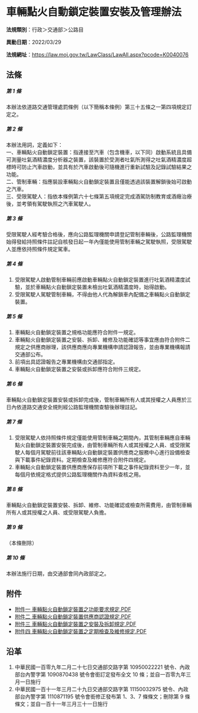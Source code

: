 # 車輛點火自動鎖定裝置安裝及管理辦法



**法規類別**：行政＞交通部＞公路目

**異動日期**：2022/03/29  

**法規網址**：https://law.moj.gov.tw/LawClass/LawAll.aspx?pcode=K0040076



## 法條
##### 第 1 條
本辦法依道路交通管理處罰條例（以下簡稱本條例）第三十五條之一第四項規定訂定之。

##### 第 2 條
本辦法用詞，定義如下：  
一、車輛點火自動鎖定裝置：指連接至汽車（包含機車，以下同）啟動系統且具備可測量吐氣酒精濃度分析器之裝置，該裝置於受測者吐氣所測得之吐氣酒精濃度超標時可防止汽車啟動，並具有於汽車啟動後可隨機進行重新試驗及記錄試驗結果之功能。  
二、管制車輛：指應裝設車輛點火自動鎖定裝置且僅能透過該裝置解鎖後始可啟動之汽車。  
三、受限駕駛人：指依本條例第六十七條第五項規定完成酒駕防制教育或酒癮治療後，並考領有駕駛執照之汽車駕駛人。

##### 第 3 條
受限駕駛人經考驗合格後，應向公路監理機關申請登記管制車輛後，公路監理機關始得發給持照條件註記自核發日起一年內僅能使用管制車輛之駕駛執照，受限駕駛人並應依持照條件規定駕車。

##### 第 4 條
1. 受限駕駛人啟動管制車輛前應啟動車輛點火自動鎖定裝置進行吐氣酒精濃度試驗，並於車輛點火自動鎖定裝置未檢出吐氣酒精濃度時，始得啟動。
1. 受限駕駛人駕駛管制車輛，不得由他人代為解鎖車內配備之車輛點火自動鎖定裝置。

##### 第 5 條
1. 車輛點火自動鎖定裝置之規格功能應符合附件一規定。
1. 車輛點火自動鎖定裝置之安裝、拆卸、維修及功能確認等事宜應由符合附件二規定之供應商辦理，該供應商應向專業機構申請認證報告，並由專業機構報請交通部公布。
1. 前項出具認證報告之專業機構由交通部指定。
1. 車輛點火自動鎖定裝置之安裝或拆卸應符合附件三規定。

##### 第 6 條
車輛點火自動鎖定裝置安裝或拆卸完成後，管制車輛所有人或其授權之人員應於三日內依道路交通安全規則經公路監理機關查驗後辦理註記。

##### 第 7 條
1. 受限駕駛人依持照條件規定僅能使用管制車輛之期間內，其管制車輛應自車輛點火自動鎖定裝置安裝完成後，由管制車輛所有人或其授權之人員、或受限駕駛人每個月駕駛前往該車輛點火自動鎖定裝置供應商之服務中心進行設備檢查與下載事件紀錄資料。定期檢查及維修應符合附件四規定。
1. 車輛點火自動鎖定裝置供應商應保存前項所下載之事件紀錄資料至少一年，並每個月依規定格式提供公路監理機關作為資料查核之用。

##### 第 8 條
車輛點火自動鎖定裝置安裝、拆卸、維修、功能確認或檢查所需費用，由管制車輛所有人或其授權之人員、或受限駕駛人負擔。

##### 第 9 條
（本條刪除）

##### 第 10 條
本辦法施行日期，由交通部會同內政部定之。
## 附件
* [附件一  車輛點火自動鎖定裝置之功能要求規定.PDF](https://law.moj.gov.tw/LawClass/LawGetFile.ashx?FileId=0000264866)
* [附件二  車輛點火自動鎖定裝置供應商認證規定.PDF](https://law.moj.gov.tw/LawClass/LawGetFile.ashx?FileId=0000264867)
* [附件三  車輛點火自動鎖定裝置之安裝及拆卸規定.PDF](https://law.moj.gov.tw/LawClass/LawGetFile.ashx?FileId=0000264868)
* [附件四  車輛點火自動鎖定裝置之定期檢查及維修規定.PDF](https://law.moj.gov.tw/LawClass/LawGetFile.ashx?FileId=0000312413)
## 沿革
1. 中華民國一百零九年二月二十七日交通部交路字第 10950022221  號令、內政部台內警字第 1090870438 號令會銜訂定發布全文 10 條；並自一百零九年三月一日施行
1. 中華民國一百十一年三月二十九日交通部交路字第 11150032975  號令、內政部台內警字第 1110871195 號令會銜修正發布第 1、3、7  條條文；刪除第 9  條條文；並自一百十一年三月三十一日施行
